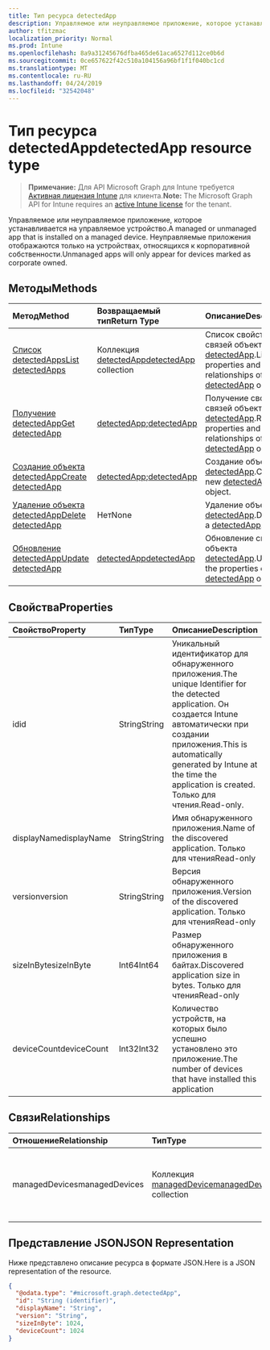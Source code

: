 ```yaml
---
title: Тип ресурса detectedApp
description: Управляемое или неуправляемое приложение, которое устанавливается на управляемое устройство. Неуправляемые приложения отображаются только на устройствах, относящихся к корпоративной собственности.
author: tfitzmac
localization_priority: Normal
ms.prod: Intune
ms.openlocfilehash: 8a9a31245676dfba465de61aca6527d112ce0b6d
ms.sourcegitcommit: 0ce657622f42c510a104156a96bf1f1f040bc1cd
ms.translationtype: MT
ms.contentlocale: ru-RU
ms.lasthandoff: 04/24/2019
ms.locfileid: "32542048"
---
```

# <a name="detectedapp-resource-type"></a><span data-ttu-id="e2eee-104">Тип ресурса detectedApp</span><span class="sxs-lookup"><span data-stu-id="e2eee-104">detectedApp resource type</span></span>

> <span data-ttu-id="e2eee-105">**Примечание:** Для API Microsoft Graph для Intune требуется [Активная лицензия Intune](https://go.microsoft.com/fwlink/?linkid=839381) для клиента.</span><span class="sxs-lookup"><span data-stu-id="e2eee-105">**Note:** The Microsoft Graph API for Intune requires an [active Intune license](https://go.microsoft.com/fwlink/?linkid=839381) for the tenant.</span></span>

<span data-ttu-id="e2eee-106">Управляемое или неуправляемое приложение, которое устанавливается на управляемое устройство.</span><span class="sxs-lookup"><span data-stu-id="e2eee-106">A managed or unmanaged app that is installed on a managed device.</span></span> <span data-ttu-id="e2eee-107">Неуправляемые приложения отображаются только на устройствах, относящихся к корпоративной собственности.</span><span class="sxs-lookup"><span data-stu-id="e2eee-107">Unmanaged apps will only appear for devices marked as corporate owned.</span></span>

## <a name="methods"></a><span data-ttu-id="e2eee-108">Методы</span><span class="sxs-lookup"><span data-stu-id="e2eee-108">Methods</span></span>
|<span data-ttu-id="e2eee-109">Метод</span><span class="sxs-lookup"><span data-stu-id="e2eee-109">Method</span></span>|<span data-ttu-id="e2eee-110">Возвращаемый тип</span><span class="sxs-lookup"><span data-stu-id="e2eee-110">Return Type</span></span>|<span data-ttu-id="e2eee-111">Описание</span><span class="sxs-lookup"><span data-stu-id="e2eee-111">Description</span></span>|
|:---|:---|:---|
|[<span data-ttu-id="e2eee-112">Список detectedApps</span><span class="sxs-lookup"><span data-stu-id="e2eee-112">List detectedApps</span></span>](../api/intune-devices-detectedapp-list.md)|<span data-ttu-id="e2eee-113">Коллекция [detectedApp](../resources/intune-devices-detectedapp.md)</span><span class="sxs-lookup"><span data-stu-id="e2eee-113">[detectedApp](../resources/intune-devices-detectedapp.md) collection</span></span>|<span data-ttu-id="e2eee-114">Список свойств и связей объектов [detectedApp](../resources/intune-devices-detectedapp.md).</span><span class="sxs-lookup"><span data-stu-id="e2eee-114">List properties and relationships of the [detectedApp](../resources/intune-devices-detectedapp.md) objects.</span></span>|
|[<span data-ttu-id="e2eee-115">Получение detectedApp</span><span class="sxs-lookup"><span data-stu-id="e2eee-115">Get detectedApp</span></span>](../api/intune-devices-detectedapp-get.md)|<span data-ttu-id="e2eee-116">[detectedApp](../resources/intune-devices-detectedapp.md);</span><span class="sxs-lookup"><span data-stu-id="e2eee-116">[detectedApp](../resources/intune-devices-detectedapp.md)</span></span>|<span data-ttu-id="e2eee-117">Получение свойств и связей объекта [detectedApp](../resources/intune-devices-detectedapp.md).</span><span class="sxs-lookup"><span data-stu-id="e2eee-117">Read properties and relationships of the [detectedApp](../resources/intune-devices-detectedapp.md) object.</span></span>|
|[<span data-ttu-id="e2eee-118">Создание объекта detectedApp</span><span class="sxs-lookup"><span data-stu-id="e2eee-118">Create detectedApp</span></span>](../api/intune-devices-detectedapp-create.md)|<span data-ttu-id="e2eee-119">[detectedApp](../resources/intune-devices-detectedapp.md);</span><span class="sxs-lookup"><span data-stu-id="e2eee-119">[detectedApp](../resources/intune-devices-detectedapp.md)</span></span>|<span data-ttu-id="e2eee-120">Создание объекта [detectedApp](../resources/intune-devices-detectedapp.md).</span><span class="sxs-lookup"><span data-stu-id="e2eee-120">Create a new [detectedApp](../resources/intune-devices-detectedapp.md) object.</span></span>|
|[<span data-ttu-id="e2eee-121">Удаление объекта detectedApp</span><span class="sxs-lookup"><span data-stu-id="e2eee-121">Delete detectedApp</span></span>](../api/intune-devices-detectedapp-delete.md)|<span data-ttu-id="e2eee-122">Нет</span><span class="sxs-lookup"><span data-stu-id="e2eee-122">None</span></span>|<span data-ttu-id="e2eee-123">Удаление объекта [detectedApp](../resources/intune-devices-detectedapp.md).</span><span class="sxs-lookup"><span data-stu-id="e2eee-123">Deletes a [detectedApp](../resources/intune-devices-detectedapp.md).</span></span>|
|[<span data-ttu-id="e2eee-124">Обновление detectedApp</span><span class="sxs-lookup"><span data-stu-id="e2eee-124">Update detectedApp</span></span>](../api/intune-devices-detectedapp-update.md)|[<span data-ttu-id="e2eee-125">detectedApp</span><span class="sxs-lookup"><span data-stu-id="e2eee-125">detectedApp</span></span>](../resources/intune-devices-detectedapp.md)|<span data-ttu-id="e2eee-126">Обновление свойств объекта [detectedApp](../resources/intune-devices-detectedapp.md).</span><span class="sxs-lookup"><span data-stu-id="e2eee-126">Update the properties of a [detectedApp](../resources/intune-devices-detectedapp.md) object.</span></span>|

## <a name="properties"></a><span data-ttu-id="e2eee-127">Свойства</span><span class="sxs-lookup"><span data-stu-id="e2eee-127">Properties</span></span>
|<span data-ttu-id="e2eee-128">Свойство</span><span class="sxs-lookup"><span data-stu-id="e2eee-128">Property</span></span>|<span data-ttu-id="e2eee-129">Тип</span><span class="sxs-lookup"><span data-stu-id="e2eee-129">Type</span></span>|<span data-ttu-id="e2eee-130">Описание</span><span class="sxs-lookup"><span data-stu-id="e2eee-130">Description</span></span>|
|:---|:---|:---|
|<span data-ttu-id="e2eee-131">id</span><span class="sxs-lookup"><span data-stu-id="e2eee-131">id</span></span>|<span data-ttu-id="e2eee-132">String</span><span class="sxs-lookup"><span data-stu-id="e2eee-132">String</span></span>|<span data-ttu-id="e2eee-133">Уникальный идентификатор для обнаруженного приложения.</span><span class="sxs-lookup"><span data-stu-id="e2eee-133">The unique Identifier for the detected application.</span></span> <span data-ttu-id="e2eee-134">Он создается Intune автоматически при создании приложения.</span><span class="sxs-lookup"><span data-stu-id="e2eee-134">This is automatically generated by Intune at the time the application is created.</span></span> <span data-ttu-id="e2eee-135">Только для чтения.</span><span class="sxs-lookup"><span data-stu-id="e2eee-135">Read-only.</span></span>|
|<span data-ttu-id="e2eee-136">displayName</span><span class="sxs-lookup"><span data-stu-id="e2eee-136">displayName</span></span>|<span data-ttu-id="e2eee-137">String</span><span class="sxs-lookup"><span data-stu-id="e2eee-137">String</span></span>|<span data-ttu-id="e2eee-138">Имя обнаруженного приложения.</span><span class="sxs-lookup"><span data-stu-id="e2eee-138">Name of the discovered application.</span></span> <span data-ttu-id="e2eee-139">Только для чтения</span><span class="sxs-lookup"><span data-stu-id="e2eee-139">Read-only</span></span>|
|<span data-ttu-id="e2eee-140">version</span><span class="sxs-lookup"><span data-stu-id="e2eee-140">version</span></span>|<span data-ttu-id="e2eee-141">String</span><span class="sxs-lookup"><span data-stu-id="e2eee-141">String</span></span>|<span data-ttu-id="e2eee-142">Версия обнаруженного приложения.</span><span class="sxs-lookup"><span data-stu-id="e2eee-142">Version of the discovered application.</span></span> <span data-ttu-id="e2eee-143">Только для чтения</span><span class="sxs-lookup"><span data-stu-id="e2eee-143">Read-only</span></span>|
|<span data-ttu-id="e2eee-144">sizeInByte</span><span class="sxs-lookup"><span data-stu-id="e2eee-144">sizeInByte</span></span>|<span data-ttu-id="e2eee-145">Int64</span><span class="sxs-lookup"><span data-stu-id="e2eee-145">Int64</span></span>|<span data-ttu-id="e2eee-146">Размер обнаруженного приложения в байтах.</span><span class="sxs-lookup"><span data-stu-id="e2eee-146">Discovered application size in bytes.</span></span> <span data-ttu-id="e2eee-147">Только для чтения</span><span class="sxs-lookup"><span data-stu-id="e2eee-147">Read-only</span></span>|
|<span data-ttu-id="e2eee-148">deviceCount</span><span class="sxs-lookup"><span data-stu-id="e2eee-148">deviceCount</span></span>|<span data-ttu-id="e2eee-149">Int32</span><span class="sxs-lookup"><span data-stu-id="e2eee-149">Int32</span></span>|<span data-ttu-id="e2eee-150">Количество устройств, на которых было успешно установлено это приложение.</span><span class="sxs-lookup"><span data-stu-id="e2eee-150">The number of devices that have installed this application</span></span>|

## <a name="relationships"></a><span data-ttu-id="e2eee-151">Связи</span><span class="sxs-lookup"><span data-stu-id="e2eee-151">Relationships</span></span>
|<span data-ttu-id="e2eee-152">Отношение</span><span class="sxs-lookup"><span data-stu-id="e2eee-152">Relationship</span></span>|<span data-ttu-id="e2eee-153">Тип</span><span class="sxs-lookup"><span data-stu-id="e2eee-153">Type</span></span>|<span data-ttu-id="e2eee-154">Описание</span><span class="sxs-lookup"><span data-stu-id="e2eee-154">Description</span></span>|
|:---|:---|:---|
|<span data-ttu-id="e2eee-155">managedDevices</span><span class="sxs-lookup"><span data-stu-id="e2eee-155">managedDevices</span></span>|<span data-ttu-id="e2eee-156">Коллекция [managedDevice](../resources/intune-devices-manageddevice.md)</span><span class="sxs-lookup"><span data-stu-id="e2eee-156">[managedDevice](../resources/intune-devices-manageddevice.md) collection</span></span>|<span data-ttu-id="e2eee-157">Устройства, на которых установлено обнаруженное приложение</span><span class="sxs-lookup"><span data-stu-id="e2eee-157">The devices that have the discovered application installed</span></span>|

## <a name="json-representation"></a><span data-ttu-id="e2eee-158">Представление JSON</span><span class="sxs-lookup"><span data-stu-id="e2eee-158">JSON Representation</span></span>
<span data-ttu-id="e2eee-159">Ниже представлено описание ресурса в формате JSON.</span><span class="sxs-lookup"><span data-stu-id="e2eee-159">Here is a JSON representation of the resource.</span></span>
<!-- {
  "blockType": "resource",
  "keyProperty": "id",
  "@odata.type": "microsoft.graph.detectedApp"
}
-->
``` json
{
  "@odata.type": "#microsoft.graph.detectedApp",
  "id": "String (identifier)",
  "displayName": "String",
  "version": "String",
  "sizeInByte": 1024,
  "deviceCount": 1024
}
```




